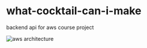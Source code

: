 # what-cocktail-can-i-make
backend api for aws course project

![aws architecture](https://user-images.githubusercontent.com/25755345/150636134-96d0a0c9-b701-4add-b531-38b45f756b7d.png)
